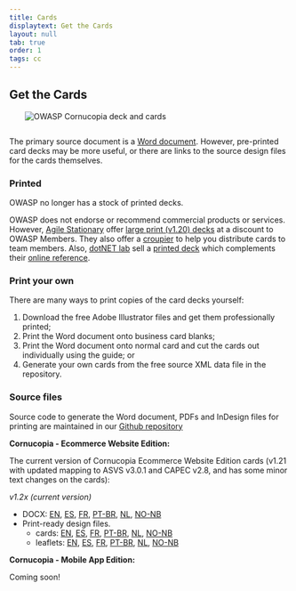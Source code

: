 ```yaml
---
title: Cards
displaytext: Get the Cards
layout: null
tab: true
order: 1
tags: cc
---
```


## Get the Cards

<img src="assets/images/Cornucopia-square-logo-350.jpg" alt="OWASP Cornucopia deck and cards" class="fa-pull-right" style="margin:0 0 1em 2em;">

The primary source document is a [Word document](https://github.com/OWASP/cornucopia/releases/download/v1.22.0/owasp_cornucopia_webapp_guide_en_1.22_static.docx). However, pre-printed card decks may be more useful, or there are links to the source design files for the cards themselves.

### Printed

<!--  Professionally printed decks are available for free as follows: -->
<!--  For a pack of (v1.20) cards: -->
<!--    * [reach out](mailto:cornucopia@securedelivery.io?subject=Cornucopia) to [Secure Delivery](https://securedelivery.io); or -->
<!--    * [contact](mailto:kcollier@equalexperts.com?subject=Cornucopia) the team at [Equal Experts](https://www.equalexperts.com/) for a deck -->

OWASP no longer has a stock of printed decks.

OWASP does not endorse or recommend commercial products or services. However, [Agile Stationary](https://agilestationery.co.uk/) offer [large print (v1.20) decks](https://agilestationery.co.uk/products/owasp-cornucopia-card-deck-ecommerce-website-edition) at a discount to OWASP Members. They also offer a [croupier](https://croupier.agilestationery.co.uk/) to help you distribute cards to team members. Also, [dotNET lab](https://www.dotnetlab.eu/) sell a [printed deck](https://webshop.dotnetlab.eu/product/cornucopia-card-deck/) which complements their [online reference](https://cornucopia.dotnetlab.eu/cards).

### Print your own

There are many ways to print copies of the card decks yourself:

1. Download the free Adobe Illustrator files and get them professionally printed;
1. Print the Word document onto business card blanks;
1. Print the Word document onto normal card and cut the cards out individually using the guide; or
1. Generate your own cards from the free source XML data file in the repository.

### Source files

Source code to generate the Word document, PDFs and InDesign files for printing are maintained in our [Github repository](https://github.com/OWASP/cornucopia/releases)

**Cornucopia - Ecommerce Website Edition:**

The current version of Cornucopia Ecommerce Website Edition cards (v1.21 with updated mapping to ASVS v3.0.1 and CAPEC v2.8, and has some minor text changes on the cards):

*v1.2x (current version)*
  * DOCX: [EN](https://github.com/OWASP/cornucopia/releases/download/v1.22.0/owasp_cornucopia_webapp_guide_en_1.22_static.docx), [ES](https://github.com/OWASP/cornucopia/releases/download/v1.22.0/owasp_cornucopia_webapp_guide_es_1.22_static.docx), [FR](https://github.com/OWASP/cornucopia/releases/download/v1.22.0/owasp_cornucopia_webapp_guide_fr_1.22_static.docx), [PT-BR](https://github.com/OWASP/cornucopia/releases/download/v1.22.0/owasp_cornucopia_webapp_guide_pt-br_1.22_static.docx), [NL](https://github.com/OWASP/cornucopia/releases/download/v1.22.0/owasp_cornucopia_webapp_guide_nl_1.22_static.docx), [NO-NB](https://github.com/OWASP/cornucopia/releases/download/v1.22.0/owasp_cornucopia_webapp_guide_no-nb_1.22_static.docx)
  * Print-ready design files.
    * cards: [EN](https://github.com/OWASP/cornucopia/releases/download/v1.22.0/owasp_cornucopia_webapp_cards_en_1.22_static.idml), [ES](https://github.com/OWASP/cornucopia/releases/download/v1.22.0/owasp_cornucopia_webapp_cards_es_1.22_static.idml), [FR](https://github.com/OWASP/cornucopia/releases/download/v1.22.0/owasp_cornucopia_webapp_cards_fr_1.22_static.idml), [PT-BR](https://github.com/OWASP/cornucopia/releases/download/v1.22.0/owasp_cornucopia_webapp_cards_pt-br_1.22_static.idml), [NL](https://github.com/OWASP/cornucopia/releases/download/v1.22.0/owasp_cornucopia_webapp_cards_nl_1.22_static.idml), [NO-NB](https://github.com/OWASP/cornucopia/releases/download/v1.22.0/owasp_cornucopia_webapp_cards_no-nb_1.22_static.idml)
    * leaflets: [EN](https://github.com/OWASP/cornucopia/releases/download/v1.22.0/owasp_cornucopia_webapp_cards_en_1.22_leaflet.idml), [ES](https://github.com/OWASP/cornucopia/releases/download/v1.22.0/owasp_cornucopia_webapp_cards_es_1.22_leaflet.idml), [FR](https://github.com/OWASP/cornucopia/releases/download/v1.22.0/owasp_cornucopia_webapp_cards_fr_1.22_leaflet.idml), [PT-BR](https://github.com/OWASP/cornucopia/releases/download/v1.22.0/owasp_cornucopia_webapp_cards_pt-br_1.22_leaflet.idml), [NL](https://github.com/OWASP/cornucopia/releases/download/v1.22.0/owasp_cornucopia_webapp_cards_nl_1.22_leaflet.idml), [NO-NB](https://github.com/OWASP/cornucopia/releases/download/v1.22.0/owasp_cornucopia_webapp_cards_no-nb_1.22_leaflet.idml)

**Cornucopia - Mobile App Edition:**

Coming soon!
